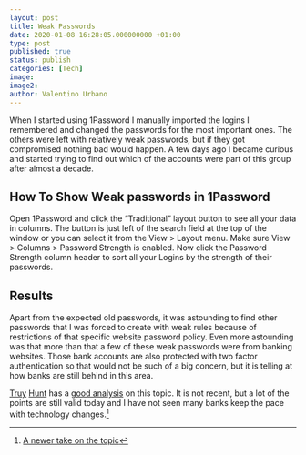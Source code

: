 ```yaml
---
layout: post
title: Weak Passwords
date: 2020-01-08 16:28:05.000000000 +01:00
type: post
published: true
status: publish
categories: [Tech]
image:
image2:
author: Valentino Urbano
---
```


When I started using 1Password I manually imported the logins I remembered and changed the passwords for the most important ones. The others were left with relatively weak passwords, but if they got compromised nothing bad would happen. A few days ago I became curious  and started trying to find out which of the accounts were part of this group after almost a decade.

## How To Show Weak passwords in 1Password

Open 1Password and click the “Traditional” layout button to see all your data in columns. The button is just left of the search field at the top of the window or you can select it from the View > Layout menu.
Make sure View > Columns > Password Strength is enabled.
Now click the Password Strength column header to sort all your Logins by the strength of their passwords.

## Results

Apart from the expected old passwords, it was astounding to find other passwords that I was forced to create with weak rules because of restrictions of that specific website password policy. Even more astounding was that more than that a few of these weak passwords were from banking websites. Those bank accounts are also protected with two factor authentication so that would not be such of a big concern, but it is telling at how banks are still behind in this area.

[Truy][3] [Hunt][4] has a [good analysis][1] on this topic. It is not recent, but a lot of the points are still valid today and I have not seen many banks keep the pace with technology changes.[^1]

[^1]: [A newer take on the topic][2]

[1]: https://www.troyhunt.com/do-you-really-want-bank-grade-security/
[2]: https://www.troyhunt.com/banks-arbitrary-password-restrictions-and-why-they-dont-matter/
[3]: https://twitter.com/troyhunt/status/981613750825267200
[4]: https://twitter.com/troyhunt/status/1057362868293652480
<!-- 2012-07-15 -->
